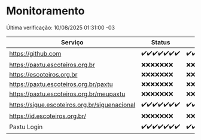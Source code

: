# Monitoramento

Última verificação: 10/08/2025 01:31:00 -03

|Serviço|Status|Últimas 24h|
|---|---|---|
|https://github.com|<span title="2025-08-03: OK=22">✔️</span><span title="2025-08-04: OK=22">✔️</span><span title="2025-08-05: OK=22">✔️</span><span title="2025-08-06: OK=22">✔️</span><span title="2025-08-07: OK=22">✔️</span><span title="2025-08-08: OK=22">✔️</span><span title="2025-08-09: OK=4">✔️</span>|<span title="09/08/2025 02:10:00 -03 : 200">✔️</span><span title="09/08/2025 03:13:00 -03 : 200">✔️</span><span title="09/08/2025 04:09:00 -03 : 200">✔️</span><span title="09/08/2025 05:12:00 -03 : 200">✔️</span><span title="09/08/2025 06:09:00 -03 : 200">✔️</span><span title="09/08/2025 07:09:00 -03 : 200">✔️</span><span title="09/08/2025 08:07:00 -03 : 200">✔️</span><span title="09/08/2025 09:17:00 -03 : 200">✔️</span><span title="09/08/2025 10:22:00 -03 : 200">✔️</span><span title="09/08/2025 11:08:00 -03 : 200">✔️</span><span title="09/08/2025 12:08:00 -03 : 200">✔️</span><span title="09/08/2025 13:10:00 -03 : 200">✔️</span><span title="09/08/2025 14:07:00 -03 : 200">✔️</span><span title="09/08/2025 15:13:00 -03 : 200">✔️</span><span title="09/08/2025 16:07:00 -03 : 200">✔️</span><span title="09/08/2025 17:10:00 -03 : 200">✔️</span><span title="09/08/2025 18:08:00 -03 : 200">✔️</span><span title="09/08/2025 19:09:00 -03 : 200">✔️</span><span title="09/08/2025 20:09:00 -03 : 200">✔️</span><span title="09/08/2025 21:57:00 -03 : 200">✔️</span><span title="10/08/2025 00:00:00 -03 : 200">✔️</span><span title="10/08/2025 01:31:00 -03 : 200">✔️</span>|
|https://paxtu.escoteiros.org.br|<span title="2025-08-03: Falhas=22">❌</span><span title="2025-08-04: Falhas=22">❌</span><span title="2025-08-05: Falhas=22">❌</span><span title="2025-08-06: Falhas=22">❌</span><span title="2025-08-07: Falhas=22">❌</span><span title="2025-08-08: Falhas=22">❌</span><span title="2025-08-09: Falhas=4">❌</span>|<span title="09/08/2025 02:10:00 -03 : 403">❌</span><span title="09/08/2025 03:13:00 -03 : 403">❌</span><span title="09/08/2025 04:09:00 -03 : 403">❌</span><span title="09/08/2025 05:12:00 -03 : 403">❌</span><span title="09/08/2025 06:09:00 -03 : 403">❌</span><span title="09/08/2025 07:09:00 -03 : 403">❌</span><span title="09/08/2025 08:07:00 -03 : 403">❌</span><span title="09/08/2025 09:17:00 -03 : 403">❌</span><span title="09/08/2025 10:22:00 -03 : 403">❌</span><span title="09/08/2025 11:08:00 -03 : 403">❌</span><span title="09/08/2025 12:08:00 -03 : 403">❌</span><span title="09/08/2025 13:10:00 -03 : 403">❌</span><span title="09/08/2025 14:07:00 -03 : 403">❌</span><span title="09/08/2025 15:13:00 -03 : 403">❌</span><span title="09/08/2025 16:07:00 -03 : 403">❌</span><span title="09/08/2025 17:10:00 -03 : 403">❌</span><span title="09/08/2025 18:08:00 -03 : 403">❌</span><span title="09/08/2025 19:09:00 -03 : 403">❌</span><span title="09/08/2025 20:09:00 -03 : 403">❌</span><span title="09/08/2025 21:57:00 -03 : 403">❌</span><span title="10/08/2025 00:00:00 -03 : 403">❌</span><span title="10/08/2025 01:31:00 -03 : 403">❌</span>|
|https://escoteiros.org.br|<span title="2025-08-03: Falhas=22">❌</span><span title="2025-08-04: Falhas=22">❌</span><span title="2025-08-05: Falhas=22">❌</span><span title="2025-08-06: Falhas=22">❌</span><span title="2025-08-07: Falhas=22">❌</span><span title="2025-08-08: Falhas=22">❌</span><span title="2025-08-09: Falhas=4">❌</span>|<span title="09/08/2025 02:10:00 -03 : 403">❌</span><span title="09/08/2025 03:13:00 -03 : 403">❌</span><span title="09/08/2025 04:09:00 -03 : 403">❌</span><span title="09/08/2025 05:12:00 -03 : 403">❌</span><span title="09/08/2025 06:09:00 -03 : 403">❌</span><span title="09/08/2025 07:09:00 -03 : 403">❌</span><span title="09/08/2025 08:07:00 -03 : 403">❌</span><span title="09/08/2025 09:17:00 -03 : 403">❌</span><span title="09/08/2025 10:22:00 -03 : 403">❌</span><span title="09/08/2025 11:08:00 -03 : 403">❌</span><span title="09/08/2025 12:08:00 -03 : 403">❌</span><span title="09/08/2025 13:10:00 -03 : 403">❌</span><span title="09/08/2025 14:07:00 -03 : 403">❌</span><span title="09/08/2025 15:13:00 -03 : 403">❌</span><span title="09/08/2025 16:07:00 -03 : 403">❌</span><span title="09/08/2025 17:10:00 -03 : 403">❌</span><span title="09/08/2025 18:08:00 -03 : 403">❌</span><span title="09/08/2025 19:09:00 -03 : 403">❌</span><span title="09/08/2025 20:09:00 -03 : 403">❌</span><span title="09/08/2025 21:57:00 -03 : 403">❌</span><span title="10/08/2025 00:00:00 -03 : 403">❌</span><span title="10/08/2025 01:31:00 -03 : 403">❌</span>|
|https://paxtu.escoteiros.org.br/paxtu|<span title="2025-08-03: Falhas=22">❌</span><span title="2025-08-04: Falhas=22">❌</span><span title="2025-08-05: Falhas=22">❌</span><span title="2025-08-06: Falhas=22">❌</span><span title="2025-08-07: Falhas=22">❌</span><span title="2025-08-08: Falhas=22">❌</span><span title="2025-08-09: Falhas=4">❌</span>|<span title="09/08/2025 02:10:00 -03 : 403">❌</span><span title="09/08/2025 03:13:00 -03 : 403">❌</span><span title="09/08/2025 04:09:00 -03 : 403">❌</span><span title="09/08/2025 05:12:00 -03 : 403">❌</span><span title="09/08/2025 06:09:00 -03 : 403">❌</span><span title="09/08/2025 07:09:00 -03 : 403">❌</span><span title="09/08/2025 08:07:00 -03 : 403">❌</span><span title="09/08/2025 09:17:00 -03 : 403">❌</span><span title="09/08/2025 10:22:00 -03 : 403">❌</span><span title="09/08/2025 11:08:00 -03 : 403">❌</span><span title="09/08/2025 12:08:00 -03 : 403">❌</span><span title="09/08/2025 13:10:00 -03 : 403">❌</span><span title="09/08/2025 14:07:00 -03 : 403">❌</span><span title="09/08/2025 15:13:00 -03 : 403">❌</span><span title="09/08/2025 16:07:00 -03 : 403">❌</span><span title="09/08/2025 17:10:00 -03 : 403">❌</span><span title="09/08/2025 18:08:00 -03 : 403">❌</span><span title="09/08/2025 19:09:00 -03 : 403">❌</span><span title="09/08/2025 20:09:00 -03 : 403">❌</span><span title="09/08/2025 21:57:00 -03 : 403">❌</span><span title="10/08/2025 00:00:00 -03 : 403">❌</span><span title="10/08/2025 01:31:00 -03 : 403">❌</span>|
|https://paxtu.escoteiros.org.br/meupaxtu|<span title="2025-08-03: Falhas=22">❌</span><span title="2025-08-04: Falhas=22">❌</span><span title="2025-08-05: Falhas=22">❌</span><span title="2025-08-06: Falhas=22">❌</span><span title="2025-08-07: Falhas=22">❌</span><span title="2025-08-08: Falhas=22">❌</span><span title="2025-08-09: Falhas=4">❌</span>|<span title="09/08/2025 02:10:00 -03 : 403">❌</span><span title="09/08/2025 03:13:00 -03 : 403">❌</span><span title="09/08/2025 04:09:00 -03 : 403">❌</span><span title="09/08/2025 05:12:00 -03 : 403">❌</span><span title="09/08/2025 06:09:00 -03 : 403">❌</span><span title="09/08/2025 07:09:00 -03 : 403">❌</span><span title="09/08/2025 08:07:00 -03 : 403">❌</span><span title="09/08/2025 09:17:00 -03 : 403">❌</span><span title="09/08/2025 10:22:00 -03 : 403">❌</span><span title="09/08/2025 11:08:00 -03 : 403">❌</span><span title="09/08/2025 12:08:00 -03 : 403">❌</span><span title="09/08/2025 13:10:00 -03 : 403">❌</span><span title="09/08/2025 14:07:00 -03 : 403">❌</span><span title="09/08/2025 15:13:00 -03 : 403">❌</span><span title="09/08/2025 16:07:00 -03 : 403">❌</span><span title="09/08/2025 17:10:00 -03 : 403">❌</span><span title="09/08/2025 18:08:00 -03 : 403">❌</span><span title="09/08/2025 19:09:00 -03 : 403">❌</span><span title="09/08/2025 20:09:00 -03 : 403">❌</span><span title="09/08/2025 21:57:00 -03 : 403">❌</span><span title="10/08/2025 00:00:00 -03 : 403">❌</span><span title="10/08/2025 01:31:00 -03 : 403">❌</span>|
|https://sigue.escoteiros.org.br/siguenacional|<span title="2025-08-03: OK=22">✔️</span><span title="2025-08-04: OK=22">✔️</span><span title="2025-08-05: OK=22">✔️</span><span title="2025-08-06: OK=22">✔️</span><span title="2025-08-07: OK=22">✔️</span><span title="2025-08-08: OK=22">✔️</span><span title="2025-08-09: OK=4">✔️</span>|<span title="09/08/2025 02:10:00 -03 : 200">✔️</span><span title="09/08/2025 03:13:00 -03 : 200">✔️</span><span title="09/08/2025 04:09:00 -03 : 200">✔️</span><span title="09/08/2025 05:12:00 -03 : 200">✔️</span><span title="09/08/2025 06:09:00 -03 : 200">✔️</span><span title="09/08/2025 07:09:00 -03 : 200">✔️</span><span title="09/08/2025 08:07:00 -03 : 200">✔️</span><span title="09/08/2025 09:17:00 -03 : 200">✔️</span><span title="09/08/2025 10:22:00 -03 : 200">✔️</span><span title="09/08/2025 11:08:00 -03 : 200">✔️</span><span title="09/08/2025 12:08:00 -03 : 200">✔️</span><span title="09/08/2025 13:10:00 -03 : 200">✔️</span><span title="09/08/2025 14:07:00 -03 : 200">✔️</span><span title="09/08/2025 15:13:00 -03 : 200">✔️</span><span title="09/08/2025 16:07:00 -03 : 200">✔️</span><span title="09/08/2025 17:10:00 -03 : 200">✔️</span><span title="09/08/2025 18:08:00 -03 : 200">✔️</span><span title="09/08/2025 19:09:00 -03 : 200">✔️</span><span title="09/08/2025 20:09:00 -03 : 200">✔️</span><span title="09/08/2025 21:57:00 -03 : 200">✔️</span><span title="10/08/2025 00:00:00 -03 : 200">✔️</span><span title="10/08/2025 01:31:00 -03 : 200">✔️</span>|
|https://id.escoteiros.org.br/|<span title="2025-08-03: Falhas=22">❌</span><span title="2025-08-04: Falhas=22">❌</span><span title="2025-08-05: Falhas=22">❌</span><span title="2025-08-06: Falhas=22">❌</span><span title="2025-08-07: Falhas=22">❌</span><span title="2025-08-08: Falhas=22">❌</span><span title="2025-08-09: Falhas=4">❌</span>|<span title="09/08/2025 02:10:00 -03 : 403">❌</span><span title="09/08/2025 03:13:00 -03 : 403">❌</span><span title="09/08/2025 04:09:00 -03 : 403">❌</span><span title="09/08/2025 05:12:00 -03 : 403">❌</span><span title="09/08/2025 06:09:00 -03 : 403">❌</span><span title="09/08/2025 07:09:00 -03 : 403">❌</span><span title="09/08/2025 08:07:00 -03 : 403">❌</span><span title="09/08/2025 09:17:00 -03 : 403">❌</span><span title="09/08/2025 10:22:00 -03 : 403">❌</span><span title="09/08/2025 11:08:00 -03 : 403">❌</span><span title="09/08/2025 12:08:00 -03 : 403">❌</span><span title="09/08/2025 13:10:00 -03 : 403">❌</span><span title="09/08/2025 14:07:00 -03 : 403">❌</span><span title="09/08/2025 15:13:00 -03 : 403">❌</span><span title="09/08/2025 16:07:00 -03 : 403">❌</span><span title="09/08/2025 17:10:00 -03 : 403">❌</span><span title="09/08/2025 18:08:00 -03 : 403">❌</span><span title="09/08/2025 19:09:00 -03 : 403">❌</span><span title="09/08/2025 20:09:00 -03 : 403">❌</span><span title="09/08/2025 21:57:00 -03 : 403">❌</span><span title="10/08/2025 00:00:00 -03 : 403">❌</span><span title="10/08/2025 01:31:00 -03 : 403">❌</span>|
|Paxtu Login|<span title="2025-08-03: OK=22">✔️</span><span title="2025-08-04: OK=22">✔️</span><span title="2025-08-05: OK=22">✔️</span><span title="2025-08-06: OK=22">✔️</span><span title="2025-08-07: OK=22">✔️</span><span title="2025-08-08: OK=22">✔️</span><span title="2025-08-09: OK=4">✔️</span>|<span title="09/08/2025 02:10:00 -03 : 200">✔️</span><span title="09/08/2025 03:13:00 -03 : 200">✔️</span><span title="09/08/2025 04:09:00 -03 : 200">✔️</span><span title="09/08/2025 05:12:00 -03 : 200">✔️</span><span title="09/08/2025 06:09:00 -03 : 200">✔️</span><span title="09/08/2025 07:09:00 -03 : 200">✔️</span><span title="09/08/2025 08:07:00 -03 : 200">✔️</span><span title="09/08/2025 09:17:00 -03 : 200">✔️</span><span title="09/08/2025 10:22:00 -03 : 200">✔️</span><span title="09/08/2025 11:08:00 -03 : 200">✔️</span><span title="09/08/2025 12:08:00 -03 : 200">✔️</span><span title="09/08/2025 13:10:00 -03 : 200">✔️</span><span title="09/08/2025 14:07:00 -03 : 200">✔️</span><span title="09/08/2025 15:13:00 -03 : 200">✔️</span><span title="09/08/2025 16:07:00 -03 : 200">✔️</span><span title="09/08/2025 17:10:00 -03 : 200">✔️</span><span title="09/08/2025 18:08:00 -03 : 200">✔️</span><span title="09/08/2025 19:09:00 -03 : 200">✔️</span><span title="09/08/2025 20:09:00 -03 : 200">✔️</span><span title="09/08/2025 21:57:00 -03 : 200">✔️</span><span title="10/08/2025 00:00:00 -03 : 200">✔️</span><span title="10/08/2025 01:31:00 -03 : 200">✔️</span>|
